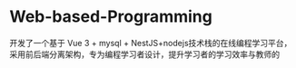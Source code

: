 # Web-based-Programming
开发了一个基于 Vue 3 + mysql + NestJS+nodejs技术栈的在线编程学习平台，采用前后端分离架构，专为编程学习者设计，提升学习者的学习效率与教师的
